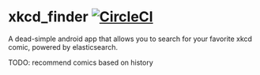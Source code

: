 # xkcd_finder [![CircleCI](https://circleci.com/gh/NavyaZaveri/xkcd_recommender.svg?style=svg&circle-token=b801f72a1366a53ce8b2c5c200d8e8d96fabc6ca)](https://circleci.com/gh/NavyaZaveri/xkcd_recommender)

A dead-simple android app that allows you to search for your favorite xkcd comic, powered by elasticsearch. 


TODO: recommend comics based on history